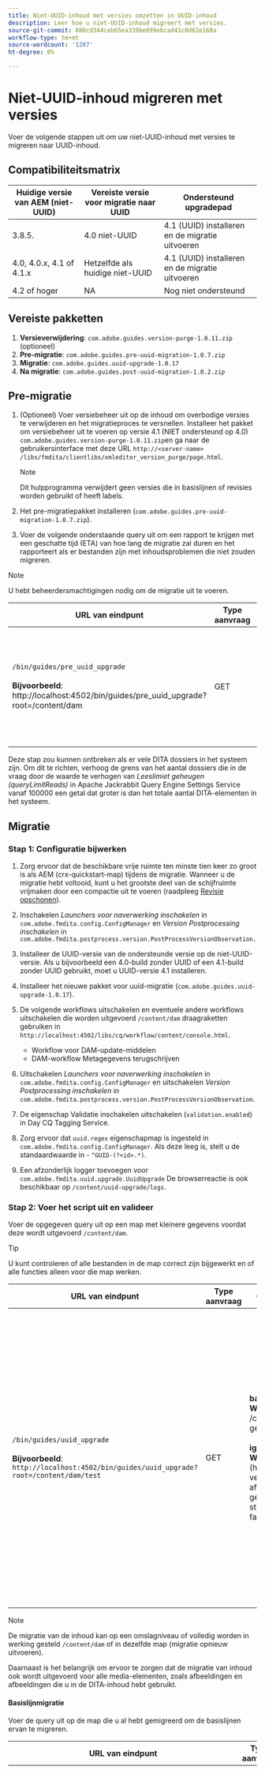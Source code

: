 ```yaml
---
title: Niet-UUID-inhoud met versies omzetten in UUID-inhoud
description: Leer hoe u niet-UUID-inhoud migreert met versies.
source-git-commit: 880cd344ceb65ea339be699ebcad41c0d62e168a
workflow-type: tm+mt
source-wordcount: '1287'
ht-degree: 0%

---
```


# Niet-UUID-inhoud migreren met versies

Voer de volgende stappen uit om uw niet-UUID-inhoud met versies te migreren naar UUID-inhoud.

## Compatibiliteitsmatrix

| Huidige versie van AEM (niet-UUID) | Vereiste versie voor migratie naar UUID | Ondersteund upgradepad |
|---|---|---|
| 3.8.5. | 4.0 niet-UUID | 4.1 (UUID) installeren en de migratie uitvoeren |
| 4.0, 4.0.x, 4.1 of 4.1.x | Hetzelfde als huidige niet-UUID | 4.1 (UUID) installeren en de migratie uitvoeren |
| 4.2 of hoger | NA | Nog niet ondersteund |

## Vereiste pakketten

1. **Versieverwijdering**: `com.adobe.guides.version-purge-1.0.11.zip` (optioneel)
1. **Pre-migratie**: `com.adobe.guides.pre-uuid-migration-1.0.7.zip`
1. **Migratie**: `com.adobe.guides.uuid-upgrade-1.0.17`
1. **Na migratie**: `com.adobe.guides.post-uuid-migration-1.0.2.zip`


## Pre-migratie

1. (Optioneel) Voer versiebeheer uit op de inhoud om overbodige versies te verwijderen en het migratieproces te versnellen. Installeer het pakket om versiebeheer uit te voeren op versie 4.1 (NIET ondersteund op 4.0) `com.adobe.guides.version-purge-1.0.11.zip`en ga naar de gebruikersinterface met deze URL `http://<server-name> /libs/fmdita/clientlibs/xmleditor_version_purge/page.html`.

   >[!NOTE]
   >
   >Dit hulpprogramma verwijdert geen versies die in basislijnen of revisies worden gebruikt of heeft labels.
1. Het pre-migratiepakket installeren (`com.adobe.guides.pre-uuid-migration-1.0.7.zip`).

1. Voer de volgende onderstaande query uit om een rapport te krijgen met een geschatte tijd (ETA) van hoe lang de migratie zal duren en het rapporteert als er bestanden zijn met inhoudsproblemen die niet zouden migreren.

>[!NOTE]
>
>U hebt beheerdersmachtigingen nodig om de migratie uit te voeren.


| URL van eindpunt | Type aanvraag | Query-parameter | Verwachte resultaten |
|---|---|---|---|
| `/bin/guides/pre_uuid_upgrade` <br> <br>**Bijvoorbeeld**: http://localhost:4502/bin/guides/pre_uuid_upgrade?root=/content/dam | GET | **basis**: hoofdmap<br> **Waarde**: `/content/dam` voor de gehele gegevensopslagruimte. | Er wordt een pre-migratierapport (.csv) gemaakt met daarin het aantal bestanden, de totale versies en de fouten. <br><br> **Voorbeelduitvoer**:<br>Hoofdmap: /content/dam <br>Totaal aantal bestanden: 2697 <br>Totaal aantal versies: 10380 <br>Aantal bestanden met fouten: 28 <br>Een gedetailleerd rapport is beschikbaar via AEM CRX op `/content/uuid-pgrade/UuidMigrationReport_1688400131039.csv` |

Deze stap zou kunnen ontbreken als er vele DITA dossiers in het systeem zijn. Om dit te richten, verhoog de grens van het aantal dossiers die in de vraag door de waarde te verhogen van *Leeslimiet geheugen (queryLimitReads)* in Apache Jackrabbit Query Engine Settings Service vanaf 100000 een getal dat groter is dan het totale aantal DITA-elementen in het systeem.

## Migratie

### Stap 1: Configuratie bijwerken

1. Zorg ervoor dat de beschikbare vrije ruimte ten minste tien keer zo groot is als AEM (crx-quickstart-map) tijdens de migratie. Wanneer u de migratie hebt voltooid, kunt u het grootste deel van de schijfruimte vrijmaken door een compactie uit te voeren (raadpleeg [Revisie opschonen](https://experienceleague.adobe.com/docs/experience-manager-65/deploying/deploying/revision-cleanup.html?lang=en)).

1. Inschakelen *Launchers voor naverwerking inschakelen* in `com.adobe.fmdita.config.ConfigManager` en *Version Postprocessing inschakelen* in `com.adobe.fmdita.postprocess.version.PostProcessVersionObservation.`

1. Installeer de UUID-versie van de ondersteunde versie op de niet-UUID-versie. Als u bijvoorbeeld een 4.0-build zonder UUID of een 4.1-build zonder UUID gebruikt, moet u UUID-versie 4.1 installeren.

1. Installeer het nieuwe pakket voor uuid-migratie (`com.adobe.guides.uuid-upgrade-1.0.17`).

1. De volgende workflows uitschakelen en eventuele andere workflows uitschakelen die worden uitgevoerd `/content/dam` draagraketten gebruiken in `http://localhost:4502/libs/cq/workflow/content/console.html`.

   * Workflow voor DAM-update-middelen
   * DAM-workflow Metagegevens terugschrijven

1. Uitschakelen *Launchers voor naverwerking inschakelen* in `com.adobe.fmdita.config.ConfigManager` en uitschakelen *Version Postprocessing inschakelen* in `com.adobe.fmdita.postprocess.version.PostProcessVersionObservation`.

1. De eigenschap Validatie inschakelen uitschakelen (`validation.enabled`) in Day CQ Tagging Service.

1. Zorg ervoor dat `uuid.regex` eigenschapmap is ingesteld in `com.adobe.fmdita.config.ConfigManager`. Als deze leeg is, stelt u de standaardwaarde in - `^GUID-(?<id>.*)`.
1. Een afzonderlijk logger toevoegen voor `com.adobe.fmdita.uuid.upgrade.UuidUpgrade` De browserreactie is ook beschikbaar op `/content/uuid-upgrade/logs`.

### Stap 2: Voer het script uit en valideer

Voer de opgegeven query uit op een map met kleinere gegevens voordat deze wordt uitgevoerd `/content/dam`.

>[!TIP]
>
>U kunt controleren of alle bestanden in de map correct zijn bijgewerkt en of alle functies alleen voor die map werken.

| URL van eindpunt | Type aanvraag | Query-parameter | Verwachte resultaten |
|---|---|---|---|
| `/bin/guides/uuid_upgrade`<br><br> **Bijvoorbeeld**: `http://localhost:4502/bin/guides/uuid_upgrade?root=/content/dam/test` | GET | **basis**: hoofdmap <br>**Waarde**: /content/dam voor de gehele opslagplaats.<br><br>**ignoreImageVersions**<br> **Waarde**: true/false (hiermee wordt de verwerking van afbeeldingsversies genegeerd). De standaardwaarde is false) | Migratierapport met lijst met bestanden die met succes zijn gemigreerd, waarvan de upgrade is mislukt, waarvoor fouten zijn opgetreden en de totale benodigde tijd is verstreken. <br><br> **Voorbeelduitvoer**: <br> [INFO] Lijst met bestanden is mislukt:0 <br>[INFO] Nee. van bestanden is bijgewerkt: 2241 <br>[INFO] Nee. van bestanden bijgewerkt met fouten: 28 <br>[INFO] Nee. van bestanden kon niet worden bijgewerkt: 0 <br> [INFO] Totale duur: 0:37:03,131 |

>[!NOTE]
>
> De migratie van de inhoud kan op een omslagniveau of volledig worden in werking gesteld `/content/dam` of in dezelfde map (migratie opnieuw uitvoeren).

Daarnaast is het belangrijk om ervoor te zorgen dat de migratie van inhoud ook wordt uitgevoerd voor alle media-elementen, zoals afbeeldingen en afbeeldingen die u in de DITA-inhoud hebt gebruikt.

#### Basislijnmigratie

Voer de query uit op de map die u al hebt gemigreerd om de basislijnen ervan te migreren.

| URL van eindpunt | Type aanvraag | Query-parameter | Verwachte resultaten |
|---|---|---|---|
| `/bin/guides/baseline_uuid_upgrade`<br><br> **Bijvoorbeeld**: ` http://localhost:4502/bin/guides/baseline_uuid_upgrade?root=/content/dam/test` | GET | **basis**: hoofdmap <br> **Waarde**: /content/dam voor de gehele opslagplaats. <br><br> **ignoreImageVersions**<br> **Waarde**: true/false <br>(Hiermee wordt de verwerking van afbeeldingsversies genegeerd. De standaardwaarde is false) <br><br> **doReviews** <br> **Waarde**: true/false <br> (Als revisies moeten worden bijgewerkt of niet. De standaardwaarde is false.) Migratierapport met lijst met bestanden die met succes zijn gemigreerd, waarvan de upgrade is mislukt, waarvoor fouten zijn opgetreden en de totale benodigde tijd is verstreken. <br> <br> **Voorbeelduitvoer**:<br>[INFO] Lijst met bestanden is mislukt <br> [INFO] Nee. van bestanden bijgewerkt naar 2241<br> [INFO] Nee. van bestanden bijgewerkt met fouten 28<br>[INFO] Nee. van bestanden is niet bijgewerkt op 0<br>[INFO] Totale duur: 0:37:03,131 |


### Stap 3: Herstel de configuratie

Nadat de server is gemigreerd, kunt u naverwerking, codering en de volgende workflows (inclusief alle andere workflows die aanvankelijk tijdens de migratie zijn uitgeschakeld) inschakelen om te blijven werken op de server.

* Workflow voor DAM-update-middelen
* DAM-metagegevensworkflow

>[!NOTE]
>
>Als sommige bestanden niet worden verwerkt of vóór de migratie zijn beschadigd, worden ze vóór de migratie beschadigd en blijven ze zelfs na de migratie beschadigd.

## Migratievalidatie

1. Installeer het post uuid migratiepakket (`com.adobe.guides.post-uuid-migration-1.0.2.zip`).

1. Voer de volgende query uit om te controleren of er geen fouten zijn opgetreden tijdens de migratie die ertoe hebben geleid dat koppelingen zijn verbroken. Met dit script wordt aangegeven of er koppelingen zijn die nog niet zijn verbroken, maar die nu om welke reden dan ook zijn verbroken.

   | URL van eindpunt | Type aanvraag | Query-parameter | Verwachte resultaten |
   |---|---|---|---|
   | `/bin/guides/get_broken_links` <br> <br> **Bijvoorbeeld**:<br>`http://localhost:4502/bin/guides/get_broken_links` | GET | NA | Migratierapport met het totale aantal bestanden dat UUID&#39;s en hun respectievelijke bestandspaden heeft verbroken. <br> <br> **Voorbeelduitvoer**:<br>[DEBUG] Controleren of al deze GUIDs in de inhoud wordt gebruikt.<br>[DEBUG] Totaal aantal bestanden met mogelijk verbroken UUID&#39;s: 0 <br>[DEBUG] Paden met mogelijk gebroken UUID&#39;s:0 |

1. Wanneer de migratie is voltooid, kan het grootste deel van de schijfruimte worden teruggewonnen door compactie uit te voeren (verwijs naar `https://experienceleague.adobe.com/docs/experience-manager-65/deploying/deploying/revision-cleanup.html?lang=en`).

## Migratie van Delta-inhoud

1. Als u de delta-inhoud van de actieve server (niet-UUID) naar de huidige uuid-server wilt migreren, installeert u het script voor de migratie op de niet-UUID-server.

1. Voer de volgende query uit op de gehele gegevensset (of submap) om alle bestanden te identificeren en te exporteren die na de opgegeven tijdstempel zijn gewijzigd: de tijdstempel gebruikt de ISO8601-indeling voor datums en tijden ( YYYY-MM-DDTHH):mm:ss.SSSZ) en staat ook gedeeltelijke vertegenwoordiging, zoals JJJ-MM-DD toe.

   | URL van eindpunt | Type aanvraag | Query-parameter | Verwachte resultaten |
   |---|---|---|---|
   | `/bin/guides/data_export`<br><br>**Bijvoorbeeld**: <br> `http://localhost:4502/bin/guides/data_export?timestamp=2023-07-11&root=/content/dam` | GET | **tijdstempel** <br> **Waarde**: YYYY-MM-DD<br><br> **basis**: hoofdmap <br> **Waarde**: `/content/dam` voor de gehele gegevensopslagruimte. | Een ZIP-bestand met delta-inhoud wordt gemaakt op /var/dxml/exporting. <br> <br>**Monster**: data export_1689761491218.zip (bestand wordt gemaakt) |

1. Download het zip-bestand dat door het script is geëxporteerd. De laatste regel van de reactie moet het pad van het gegenereerde ZIP-bestand aangeven (opgeslagen in /var/dxml/exporting in het systeem).

1. Upload het ZIP-bestand naar de uuid-server op het gewenste pad in de interface Middelen.

1. Controleer of het pakket na de migratie op de uuid-server is geïnstalleerd.

1. Voer de volgende query uit om de delta-inhoud uit het geüploade ZIP-bestand in het systeem te importeren. De query moet het pad van het geüploade ZIP-bestand bevatten om de gegevens correct te kunnen identificeren en verwerken.

   | URL van eindpunt | Type aanvraag | Query-parameter | Verwachte resultaten |
   |---|---|---|---|
   | `/bin/guides/data_import`<br> **Bijvoorbeeld**:`http://localhost:4502/bin/guides/data_import?path=/content/dam/dataexport_1689344927551.zip&createVersion=true` | POST | **pad**<br> **Waarde**: `/content/dam/filename.zip`(Locatie geüpload bestand) **createVersion** <br> **Waarde**: true/false<br>(De standaardwaarde van createVersion is false). | Het bestand wordt geüpload naar het gewenste inhoudspad.<br><br>**Monster**: `dataexport_1689761491218.zip`<br><br> (Het bestand dat in de vorige stap is geëxporteerd, wordt geüpload naar het gewenste pad in `/content/dam`). |

1. Het script maakt een nieuw bestand als het niet bestaat of overschrijft het bestaande bestand als het is gewijzigd.

>[!NOTE]
>
> De versiegeschiedenis en andere wijzigingen die op de server zijn aangebracht (zoals workflows en revisies) moeten handmatig worden bijgewerkt.
